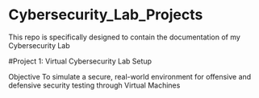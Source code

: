# Cybersecurity_Lab_Projects
This repo is specifically designed to contain the documentation of my Cybersecurity Lab 


#Project 1: Virtual Cybersecurity Lab Setup 

Objective 
To simulate a secure, real-world environment for offensive and defensive security testing through Virtual Machines
